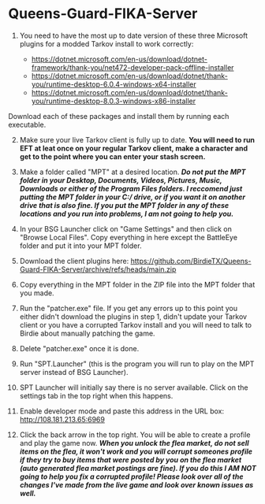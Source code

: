 # Queens-Guard-FIKA-Server
1. You need to have the most up to date version of these three Microsoft plugins for a modded Tarkov install to work correctly:

    - https://dotnet.microsoft.com/en-us/download/dotnet-framework/thank-you/net472-developer-pack-offline-installer
	- https://dotnet.microsoft.com/en-us/download/dotnet/thank-you/runtime-desktop-6.0.4-windows-x64-installer
	- https://dotnet.microsoft.com/en-us/download/dotnet/thank-you/runtime-desktop-8.0.3-windows-x86-installer

Download each of these packages and install them by running each executable.

2. Make sure your live Tarkov client is fully up to date. **You will need to run EFT at leat once on your regular Tarkov client, make a character and get to the point where you can enter your stash screen.**

3. Make a folder called "MPT" at a desired location. ***Do not put the MPT folder in your Desktop, Documents, Videos, Pictures, Music, Downloads or either of the Program Files folders. I reccomend just putting the MPT folder in your C:/ drive, or if you want it on another drive that is also fine. If you put the MPT folder in any of these locations and you run into problems, I am not going to help you.***

4. In your BSG Launcher click on "Game Settings" and then click on "Browse Local Files". Copy everything in here except the BattleEye folder and put it into your MPT folder.

5. Download the client plugins here: https://github.com/BirdieTX/Queens-Guard-FIKA-Server/archive/refs/heads/main.zip

6. Copy everything in the MPT folder in the ZIP file into the MPT folder that you made.

7. Run the "patcher.exe" file. If you get any errors up to this point you either didn't download the plugins in step 1, didn't update your Tarkov client or you have a corrupted Tarkov install and you will need to talk to Birdie about manually patching the game.

8. Delete "patcher.exe" once it is done.

9. Run "SPT.Launcher" (this is the program you will run to play on the MPT server instead of BSG Launcher).

10. SPT Launcher will initially say there is no server available. Click on the settings tab in the top right when this happens.

11. Enable developer mode and paste this address in the URL box: http://108.181.213.65:6969

12. Click the back arrow in the top right. You will be able to create a profile and play the game now. ***When you unlock the flea market, do not sell items on the flea, it won't work and you will corrupt someones profile if they try to buy items that were posted by you on the flea market (auto generated flea market postings are fine). If you do this I AM NOT going to help you fix a corrupted profile! Please look over all of the changes I've made from the live game and look over known issues as well.***